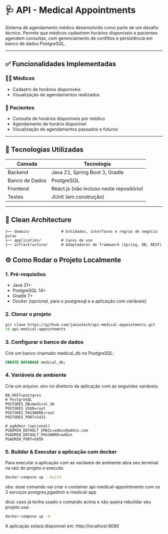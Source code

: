 # 🩺 API - Medical Appointments

Sistema de agendamento médico desenvolvido como parte de um desafio técnico. Permite que médicos cadastrem horários disponíveis e pacientes agendem consultas, com gerenciamento de conflitos e persistência em banco de dados PostgreSQL.

---


## ✅ Funcionalidades Implementadas

### 👨‍⚕️ Médicos
- Cadastro de horários disponíveis
- Visualização de agendamentos realizados


### 👤 Pacientes
- Consulta de horários disponíveis por médico
- Agendamento de horário disponível
- Visualização de agendamentos passados e futuros

---


## 🧠 Tecnologias Utilizadas

| Camada         | Tecnologia        |
|----------------|-------------------|
| Backend        | Java 21, Spring Boot 3, Gradle |
| Banco de Dados | PostgreSQL        |
| Frontend       | React.js (não incluso neste repositório) |
| Testes         | JUnit (em construção) |

---

## 🧱 Clean Architecture

```
├── domain/              # Entidades, interfaces e regras de negócio puras
├── application/         # Casos de uso
├── infrastructure/      # Adaptadores de framework (Spring, DB, REST)
```

## ⚙️ Como Rodar o Projeto Localmente

### 1. Pré-requisitos

- Java 21+
- PostgreSQL 14+
- Gradle 7+
- Docker (opcional, para o postgresql e a aplicação com variáveis)

### 2. Clonar o projeto

```bash
git clone https://github.com/janiotech/api-medical-appointments.git
cd api-medical-appointments
```

### 3. Configurar o banco de dados

Crie um banco chamado medical_db no PostgreSQL:
```sql
CREATE DATABASE medical_db;
```

### 4. Variáveis de ambiente

Crie um arquivo .env no diretorio da aplicação com as seguintes variáveis:
```env
DB_HOST=postgres
# PostgreSQL
POSTGRES_DB=medical_db
POSTGRES_USER=root
POSTGRES_PASSWORD=root
POSTGRES_PORT=5432

# pgAdmin (opcional)
PGADMIN_DEFAULT_EMAIL=admin@admin.com
PGADMIN_DEFAULT_PASSWORD=admin
PGADMIN_PORT=5050
```

### 5. Buildar & Executar a aplicação com docker

Para executar a aplicação com as variáveis de ambiente abra seu terminal na raiz do projeto e execute:
```bash
docker-compose up --build
```
obs: esse comando vai criar o container api-medical-appointments com os 3 serviços postgres,pgadmin e medical-app


dica: caso já tenha usado o comando acima e não queira rebuildar seu projeto use:
```bash
docker-compose up -d
```

A aplicação estará disponível em: http://localhost:8080


